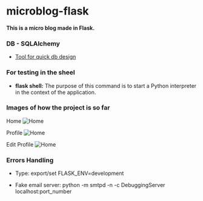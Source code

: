 # microblog-flask

**This is a micro blog made in Flask.**

### DB - SQLAlchemy

- [Tool for quick db design](https://ondras.zarovi.cz/sql/demo/)

### For testing in the sheel

- **flask shell:** The purpose of this command is to start a Python interpreter in the context of the application.


### Images of how the project is so far

Home
![Home]( https://i.imgur.com/W7gQtAh.png "a title")

Profile 
![Home]( https://i.imgur.com/b1qwA6u.png "a title")

Edit Profile 
![Home]( https://i.imgur.com/0Sq6Ur9.png "a title")


### Errors Handling

- Type: export/set FLASK_ENV=development

- Fake email server:
  python -m smtpd -n -c DebuggingServer localhost:port_number